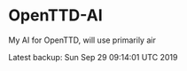 # OpenTTD-AI
My AI for OpenTTD, will use primarily air

Latest backup: Sun Sep 29 09:14:01 UTC 2019
